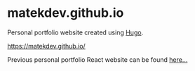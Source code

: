 # matekdev.github.io

Personal portfolio website created using [Hugo](https://gohugo.io/).

https://matekdev.github.io/

Previous personal portfolio React website can be found [here...](https://github.com/matekdev/old-matekdev-github-io)
